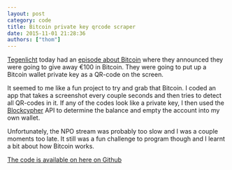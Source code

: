 ```yaml
---
layout: post
category: code
title: Bitcoin private key qrcode scraper
date: 2015-11-01 21:28:36
authors: ["thom"]
---
```

[Tegenlicht][0] today had an [episode about Bitcoin][1] where they announced
they were going to give away €100 in Bitcoin. They were going to put up
a Bitcoin wallet private key as a QR-code on the screen.

It seemed to me like a fun project to try and grab that Bitcoin. I coded an
app that takes a screenshot every couple seconds and then tries to detect
all QR-codes in it. If any of the codes look like a private key, I then used
the [Blockcypher][2] API to determine the balance and empty the account into
my own wallet.

Unfortunately, the NPO stream was probably too slow and I was a couple moments
too late. It still was a fun challenge to program though and I learnt a bit
about how Bitcoin works.

[The code is available on here on Github][3]

[0]: http://tegenlicht.vpro.nl
[1]: http://tegenlicht.vpro.nl/afleveringen/2015-2016/bitcoin-evangelie.html
[2]: https://blockcypher.com
[3]: https://github.com/thomwiggers/screenscraper
